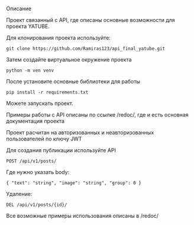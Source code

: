 Описание

Проект связанный с API, где описаны основные возможности для проекта YATUBE.

Для клонирования проекта используйте:

```plaintext
git clone https://github.com/Ramiras123/api_final_yatube.git	
```

Затем создайте виртуальное окружение проекта 

```plaintext
python -m ven venv
```

После установите основные библиотеки для работы 

```plaintext
pip install -r requirements.txt
```

Можете запускать проект. 

Примеры работы с API описаны по ссылке /redoc/, где и есть основная документация проекта

Проект расчитан на авторизованных и неавторизованных пользователей по ключу JWT 

Для создания публикации используйте API 

```plaintext
POST /api/v1/posts/
```

Где нужно указать body:

```plaintext
{ "text": "string", "image": "string", "group": 0 }
```

Удаление:

```plaintext
DEL /api/v1/posts/{id}/
```

Все возможные примеры использования описаны в /redoc/
